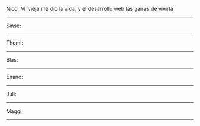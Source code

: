 Nico:
Mi vieja me dio la vida, y el desarrollo web las ganas de vivirla

-------------

Sinse:

-------------

Thomi:

-------------

Blas:

-------------

Enano:

-------------

Juli:

-------------

Maggi

-------------

